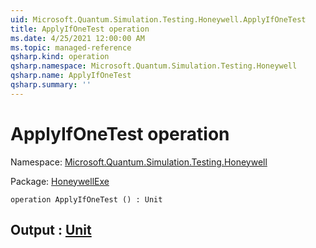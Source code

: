 ```yaml
---
uid: Microsoft.Quantum.Simulation.Testing.Honeywell.ApplyIfOneTest
title: ApplyIfOneTest operation
ms.date: 4/25/2021 12:00:00 AM
ms.topic: managed-reference
qsharp.kind: operation
qsharp.namespace: Microsoft.Quantum.Simulation.Testing.Honeywell
qsharp.name: ApplyIfOneTest
qsharp.summary: ''
---
```


# ApplyIfOneTest operation

Namespace: [Microsoft.Quantum.Simulation.Testing.Honeywell](xref:Microsoft.Quantum.Simulation.Testing.Honeywell)

Package: [HoneywellExe](https://nuget.org/packages/HoneywellExe)




```qsharp
operation ApplyIfOneTest () : Unit
```


## Output : [Unit](xref:microsoft.quantum.qsharp.valueliterals#unit-literal)

